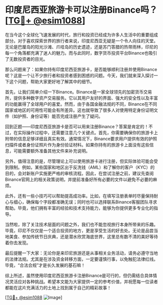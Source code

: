 # 印度尼西亚旅游卡可以注册Binance吗？[[TG💪+ @esim1088](https://t.me/s/esim1088)]

在当今这个全球化飞速发展的时代，旅行和投资已经成为许多人生活中的重要组成部分。对于喜欢探索世界的旅行者来说，印度尼西亚无疑是一个令人向往的天堂。无论是巴厘岛的阳光沙滩、爪哇岛的历史遗迹，还是苏门答腊的热带雨林，印尼的每一个角落都充满了迷人的魅力。而与此同时，数字货币投资平台Binance也吸引了无数投资者的目光。

那么问题来了：如果你持有印度尼西亚旅游卡，是否能够顺利注册并使用Binance呢？这是一个让不少旅行者和投资者感到困惑的问题。今天，我们就来深入探讨一下这个问题，帮助大家更好地了解其中的细节。

首先，让我们简单介绍一下Binance。Binance是一家全球领先的加密货币交易所，提供多种数字资产交易服务。它以其用户友好的界面、强大的安全性以及丰富的功能赢得了全球用户的喜爱。然而，由于各国金融法规的不同，Binance在不同国家或地区的可用性可能会有所差异。这也就导致了很多人对使用特定身份证明文件（如护照、身份证等）能否完成注册产生了疑问。

回到正题——印度尼西亚旅游卡是否可以用来注册Binance？答案是肯定的！不过，在实际操作过程中，还需要注意几个关键点。首先，你需要确保你的旅游卡上附带的信息足够详细且真实有效。通常情况下，Binance要求用户提供有效的护照扫描件或者身份证照片作为身份验证材料。如果你持有的旅游卡上面没有这些信息，可能需要额外准备其他文件来补充说明。

另外，值得注意的是，尽管理论上可以使用旅游卡进行注册，但实际体验可能会受到限制。例如，某些国家和地区出于反洗钱（AML）和了解你的客户（KYC）的目的，会对新账户实施更严格的审核流程。因此，在尝试注册之前，建议先查阅Binance官网上的相关政策说明，并提前准备好所有必要的文件以避免不必要的麻烦。

此外，还有一些小技巧可以帮助提高成功率。比如，在填写注册表单时尽量保持耐心与细心，确保每个字段都准确无误；同时也可以选择联系Binance客服团队寻求帮助。毕竟，他们拥有丰富的经验和技术支持能力，能够为你提供更多专业化的指导。

当然啦，除了关注技术层面的问题之外，我们也不能忽视旅行本身所带来的乐趣。毕竟，印尼不仅仅是一个适合投资的地方，更是享受生活的好去处。无论是品尝当地美食、参加传统节日庆典，还是潜水欣赏海底世界，这里总有数不清的美好等待着你去发现。

最后提醒一下大家：无论你是来印尼旅游还是从事相关业务活动，请务必遵守当地的法律法规。尤其是在涉及资金转移方面，一定要谨慎行事，以免触犯法律红线。毕竟，“合法合规”才是长久发展的基石嘛！

综上所述，虽然使用印度尼西亚旅游卡注册Binance是可行的，但仍需结合具体情况灵活应对各种挑战。希望本文能为大家提供一定的参考价值，并祝愿每一位读者都能在这片充满活力的土地上找到属于自己的精彩故事！

[[TG💪+ @esim1088](https://t.me/s/esim1088) ![Image](https://i.postimg.cc/4NQfJmqS/Snipaste-2025-05-13-00-14-12.png)]